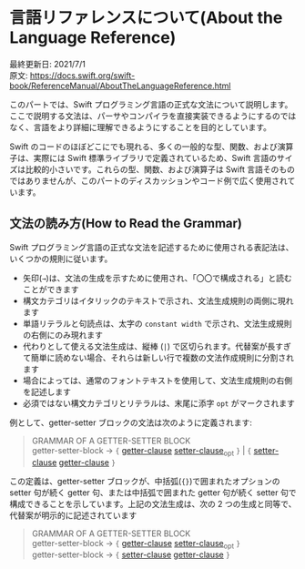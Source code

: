 # 言語リファレンスについて\(About the Language Reference\)

最終更新日: 2021/7/1  
原文: https://docs.swift.org/swift-book/ReferenceManual/AboutTheLanguageReference.html

このパートでは、Swift プログラミング言語の正式な文法について説明します。ここで説明する文法は、パーサやコンパイラを直接実装できるようにするのではなく、言語をより詳細に理解できるようにすることを目的としています。

Swift のコードのほぼどこにでも現れる、多くの一般的な型、関数、および演算子は、実際には Swift 標準ライブラリで定義されているため、Swift 言語のサイズは比較的小さいです。これらの型、関数、および演算子は Swift 言語そのものではありませんが、このパートのディスカッションやコード例で広く使用されています。

## 文法の読み方\(How to Read the Grammar\)

Swift プログラミング言語の正式な文法を記述するために使用される表記法は、いくつかの規則に従います。

* 矢印\(`→`\)は、文法の生成を示すために使用され、「〇〇で構成される」と読むことができます
* 構文カテゴリはイタリックのテキストで示され、文法生成規則の両側に現れます
* 単語リテラルと句読点は、太字の `constant width` で示され、文法生成規則の右側にのみ現れます
* 代わりとして使える文法生成は、縦棒 \(`|`\) で区切られます。代替案が長すぎて簡単に読めない場合、それらは新しい行で複数の文法作成規則に分割されます
* 場合によっては、通常のフォントテキストを使用して、文法生成規則の右側を記述します
* 必須ではない構文カテゴリとリテラルは、末尾に添字 `opt` がマークされます

例として、getter-setter ブロックの文法は次のように定義されます:

> GRAMMAR OF A GETTER-SETTER BLOCK  
> getter-setter-block → `{` [getter-clause](https://docs.swift.org/swift-book/ReferenceManual/Declarations.html#grammar_getter-clause) [setter-clause](https://docs.swift.org/swift-book/ReferenceManual/Declarations.html#grammar_setter-clause)<sub>opt</sub> `}` \| `{` [setter-clause](https://docs.swift.org/swift-book/ReferenceManual/Declarations.html#grammar_setter-clause) [getter-clause](https://docs.swift.org/swift-book/ReferenceManual/Declarations.html#grammar_getter-clause) `}`

この定義は、getter-setter ブロックが、中括弧\(`{}`\)で囲まれたオプションの setter 句が続く getter 句、または中括弧で囲まれた getter 句が続く setter 句で構成できることを示しています。上記の文法生成は、次の 2 つの生成と同等で、代替案が明示的に記述されています

> GRAMMAR OF A GETTER-SETTER BLOCK  
> getter-setter-block → `{` [getter-clause](https://docs.swift.org/swift-book/ReferenceManual/Declarations.html#grammar_getter-clause) [setter-clause](https://docs.swift.org/swift-book/ReferenceManual/Declarations.html#grammar_setter-clause)<sub>opt</sub> `}`  
> getter-setter-block → `{` [setter-clause](https://docs.swift.org/swift-book/ReferenceManual/Declarations.html#grammar_setter-clause) [getter-clause](https://docs.swift.org/swift-book/ReferenceManual/Declarations.html#grammar_getter-clause) `}`

